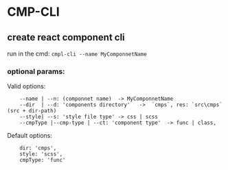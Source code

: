 # CMP-CLI
## create react component cli

run in the cmd: `cmpl-cli --name MyComponnetName`



### optional params:

Valid options:
```
    --name | --n: (componnet name)  -> MyComponnetName
    --dir  | --d: 'components directory'   ->  `cmps`, res: `src\cmps` (src + dir-path)
    --style| --s: 'style file type' -> css | scss
    --cmpType |--cmp-type | --ct: 'component type'  -> func | class,
```

Default options:
```
    dir: 'cmps',
    style: 'scss',
    cmpType: 'func'
```
